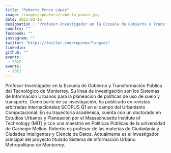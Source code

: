 ```yaml
---
title: "Roberto Ponce López"
image: /images/speakers/roberto-ponce.jpg
date: 2021-02-16
designation : "Profesor-Investigador en la Escuela de Gobierno y Transformación Pública del Tecnológico de Monterrey"
country: ""
facebook: ""
instagram: ""
twitter: "https://twitter.com/roponmx?lang=es"
linkedin: 
github: ""
events:
 - 2022
events:
 - 2021
---
```


Profesor-Investigador en la Escuela de Gobierno y Transformación Pública del Tecnológico de Monterrey. Su línea de investigación son los Sistemas de Información Urbanos para la planeación de políticas de uso de suelo y transporte. Como parte de su investigación, ha publicado en revistas arbitradas internacionales SCOPUS Q1 en el campo del Urbanismo Computacional. En su trayectoria académica, cuenta con un doctorado en Estudios Urbanos y Planeación por el Massachusetts Institute of Technology (MIT) y con una maestría en Políticas Públicas de la universidad de Carnegie Mellon.  Roberto es profesor de las materias de Ciudadanía y Ciudades Inteligentes y Ciencia de Datos. Actualmente es el investigador principal del proyecto titulado Sistema de Información Urbano Metropolitano de Monterrey.